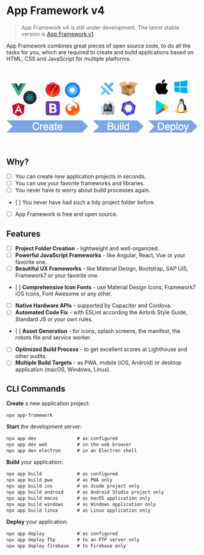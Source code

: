 # App Framework v4

> App Framework v4 is still under development. The latest stable version is [App Framework v1](https://github.com/scriptPilot/app-framework/blob/v1/README.md).

App Framework combines great pieces of open source code, to do all the tasks for you, which are required to create and build applications based on HTML, CSS and JavaScript for multiple platforms.

&nbsp;

![Development Process](docs/images/process.png)

&nbsp;

## Why?

- [ ] You can create new application projects in seconds.
- [ ] You can use your favorite frameworks and libraries.
- [ ] You never have to worry about build processes again.
- [ ] You never have had such a tidy project folder before.
- [ ] App Framework is free and open source.

## Features

- [ ] **Project Folder Creation** - lightweight and well-organized.
- [ ] **Powerful JavaScript Frameworks** - like Angular, React, Vue or your favorite one.
- [ ] **Beautiful UX Frameworks** - like Material Design, Bootstrap, SAP UI5, Framework7 or your favorite one.
- [ ] **Comprehensive Icon Fonts** - use Material Design Icons, Framework7 iOS Icons, Font Awesome or any other.
- [ ] **Native Hardware APIs** - supported by Capacitor and Cordova.
- [ ] **Automated Code Fix** - with ESLint according the Airbnb Style Guide, Standard JS or your own rules.
- [ ] **Asset Generation** - for icons, splash screens, the manifest, the robots file and service worker.
- [ ] **Optimized Build Process** - to get excellent scores at Lighthouse and other audits.
- [ ] **Multiple Build Targets** - as PWA, mobile (iOS, Android) or desktop application (macOS, Windows, Linux).

## CLI Commands

**Create** a new application project:

```
npx app-framework
```

**Start** the development server:

```
npx app dev               # as configured
npx app dev web           # in the web browser
npx app dev electron      # in an Electron shell
```

**Build** your application:

```
npx app build             # as configured
npx app build pwa         # as PWA only
npx app build ios         # as Xcode project only
npx app build android     # as Android Studio project only
npx app build macos       # as macOS application only
npx app build windows     # as Windows application only
npx app build linux       # as Linux application only
```

**Deploy** your application:

```
npx app deploy            # as configured
npx app deploy ftp        # to an FTP server only
npx app deploy firebase   # to Firebase only
```

